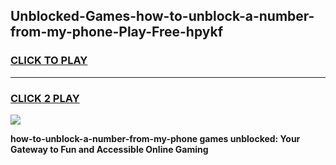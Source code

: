 
## Unblocked-Games-how-to-unblock-a-number-from-my-phone-Play-Free-hpykf
<h3>
<a href="https://premium76.site?title=how-to-unblock-a-number-from-my-phone&ref=10A">CLICK TO PLAY</a></h3>
<hr>

<h3>
<a href="https://premium76.site?title=how-to-unblock-a-number-from-my-phone&ref=10A">CLICK 2 PLAY</a>
  
</h3>

<a href="https://premium76.site?title=how-to-unblock-a-number-from-my-phone&ref=10A"><img src="https://clearcache.store/games.png"></a>


**how-to-unblock-a-number-from-my-phone games unblocked: Your Gateway to Fun and Accessible Online Gaming**

